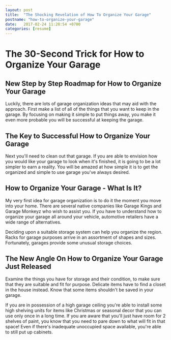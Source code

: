 ```yaml
---
layout: post
title:  "The Shocking Revelation of How To Organize Your Garage"
postname: "how-to-organize-your-garage"
date:   2017-02-24 11:28:54 +0700
categories: [resume]
---
```

 The 30-Second Trick for How to Organize Your Garage 
=====================================================

 New Step by Step Roadmap for How to Organize Your Garage
---------------------------------------------------------

Luckily, there are lots of garage organization ideas that may aid with the approach. First make a list of all of the things that you want to keep in the garage. By focusing on making it simple to put things away, you make it even more probable you will be successful at keeping the garage.

 The Key to Successful How to Organize Your Garage 
---------------------------------------------------

Next you'll need to clean out that garage. If you are able to envision how you would like your garage to look when it's finished, it is going to be a lot simpler to earn a reality. You will be amazed at how simple it is to get the organized and simple to use garage you've always desired.

 How to Organize Your Garage - What Is It? 
-------------------------------------------

My very first idea for garage organization is to do it the moment you move into your home. There are several native companies like Garage Kings and Garage Monkeyz who wish to assist you. If you have to understand how to organize your garage all around your vehicle, automotive retailers have a wide range of alternatives.

Deciding upon a suitable storage system can help you organize the region. Racks for garage purposes arrive in an assortment of shapes and sizes. Fortunately, garages provide some unusual storage choices.

 The New Angle On How to Organize Your Garage Just Released 
------------------------------------------------------------

Examine the things you have for storage and their condition, to make sure that they are suitable and fit for purpose. Delicate items have to find a closet in the house instead. Know that some items shouldn't be saved in your garage.

If you are in possession of a high garage ceiling you're able to install some high shelving units for items like Christmas or seasonal decor that you can use only once in a long time. If you are aware that you'll just have room for 2 shelves of paint, you know that you need to pare down to what will fit in that space! Even if there's inadequate unoccupied space available, you're able to still put up cabinets.
